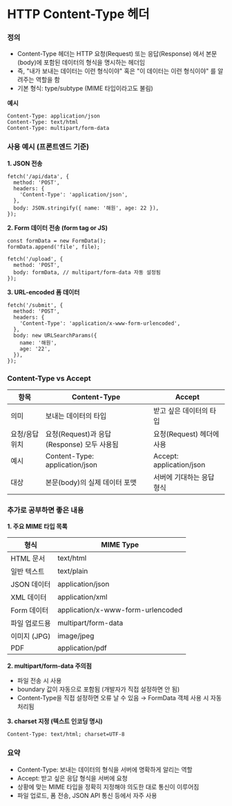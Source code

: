 # HTTP Content-Type 헤더

### 정의

- Content-Type 헤더는 HTTP 요청(Request) 또는 응답(Response) 에서 본문(body)에 포함된 데이터의 형식을 명시하는 헤더임
- 즉, "내가 보내는 데이터는 이런 형식이야" 혹은 "이 데이터는 이런 형식이야" 를 알려주는 역할을 함
- 기본 형식: type/subtype (MIME 타입이라고도 불림)

**예시**

```tsx
Content-Type: application/json
Content-Type: text/html
Content-Type: multipart/form-data
```

### 사용 예시 (프론트엔드 기준)

**1. JSON 전송**

```tsx
fetch('/api/data', {
  method: 'POST',
  headers: {
    'Content-Type': 'application/json',
  },
  body: JSON.stringify({ name: '해원', age: 22 }),
});
```

**2. Form 데이터 전송 (form tag or JS)**

```tsx
const formData = new FormData();
formData.append('file', file);

fetch('/upload', {
  method: 'POST',
  body: formData, // multipart/form-data 자동 설정됨
});
```

**3. URL-encoded 폼 데이터**

```tsx
fetch('/submit', {
  method: 'POST',
  headers: {
    'Content-Type': 'application/x-www-form-urlencoded',
  },
  body: new URLSearchParams({
    name: '해원',
    age: '22',
  }),
});
```

### Content-Type vs Accept

| 항목           | Content-Type                               | Accept                    |
| -------------- | ------------------------------------------ | ------------------------- |
| 의미           | 보내는 데이터의 타입                       | 받고 싶은 데이터의 타입   |
| 요청/응답 위치 | 요청(Request)과 응답(Response) 모두 사용됨 | 요청(Request) 헤더에 사용 |
| 예시           | Content-Type: application/json             | Accept: application/json  |
| 대상           | 본문(body)의 실제 데이터 포맷              | 서버에 기대하는 응답 형식 |

### 추가로 공부하면 좋은 내용

**1. 주요 MIME 타입 목록**

| 형식          | MIME Type                         |
| ------------- | --------------------------------- |
| HTML 문서     | text/html                         |
| 일반 텍스트   | text/plain                        |
| JSON 데이터   | application/json                  |
| XML 데이터    | application/xml                   |
| Form 데이터   | application/x-www-form-urlencoded |
| 파일 업로드용 | multipart/form-data               |
| 이미지 (JPG)  | image/jpeg                        |
| PDF           | application/pdf                   |

**2. multipart/form-data 주의점**

- 파일 전송 시 사용
- boundary 값이 자동으로 포함됨 (개발자가 직접 설정하면 안 됨)
- Content-Type을 직접 설정하면 오류 날 수 있음 → FormData 객체 사용 시 자동 처리됨

**3. charset 지정 (텍스트 인코딩 명시)**

```tsx
Content-Type: text/html; charset=UTF-8
```

### 요약

- Content-Type: 보내는 데이터의 형식을 서버에 명확하게 알리는 역할
- Accept: 받고 싶은 응답 형식을 서버에 요청
- 상황에 맞는 MIME 타입을 정확히 지정해야 의도한 대로 통신이 이루어짐
- 파일 업로드, 폼 전송, JSON API 통신 등에서 자주 사용
